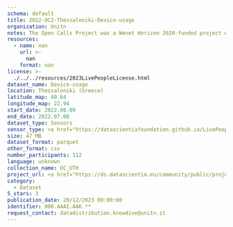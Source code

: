 ```yaml
---
schema: default
title: 2022-OC2-Thessaloniki-Device-usage
organization: Unitn
notes: The Open Calls Project was a Wenet Horizon 2020-funded project with the goal of developing a diversity-aware, machine-mediated paradigm for social interactions. It collected information on the diversity and social contribution activities of the students at the University of Thessaly (UTH) in Greece. The purpose of this research was to gather and study the diversity of students (in terms of subject and level of study, age, gender, personality traits, moral and social values, beliefs, and attitudes towards others and life) participating in social contribution activities. The i-Log application was used to collect sensor data and time diaries from participants over the course of the study. Two questionnaires were also administered to respondents to gather demographic, profiling data, and student career information.
resources:
  - name: nan
    url: >-
      nan
    format: nan
license: >-
  ./../../resources/2023LivePeopleLicense.html
dataset_name: Device-usage
location: Thessaloniki (Greece)
latitude_map: 40.64
longitude_map: 22.94
start_date: 2022.06.09
end_date: 2022.07.08
dataset_type: Sensors
sensor_type: <a href="https://datascientiafoundation.github.io/LivePeople/datasets/2022-OC2-Thessaloniki-Airplane%20Mode%20Event/">airplane mode</a>, <a href="https://datascientiafoundation.github.io/LivePeople/datasets/2022-OC2-Thessaloniki-Doze%20Event/">doze</a>, <a href="https://datascientiafoundation.github.io/LivePeople/datasets/2022-OC2-Thessaloniki-Ring%20Mode%20Event/">ring mode</a>, <a href="https://datascientiafoundation.github.io/LivePeople/datasets/2022-OC2-Thessaloniki-Screen%20Event/">screen</a>, <a href="https://datascientiafoundation.github.io/LivePeople/datasets/2022-OC2-Thessaloniki-Touch%20Event/">touch</a>, <a href=https://datascientiafoundation.github.io/LivePeople/datasets/2022-OC2-Thessaloniki-Batterycharge%20Event/">battery charge</a>, <a href="https://datascientiafoundation.github.io/LivePeople/datasets/2022-OC2-Thessaloniki-Battery%20Monitoring%20Log/">battery level</a>, <a href="https://datascientiafoundation.github.io/LivePeople/datasets/2022-OC2-Thessaloniki-User%20Presence%20Event/">user presence</a>
size: 47 MB
dataset_format: parquet
other_format: csv
number_participants: 112
language: unknown
collection_name: OC_UTH
project_url: <a href="https://ds.datascientia.eu/community/public/projects/1e465a20-1650-42f7-88d4-d7b1b8ed6bb5">https://ds.datascientia.eu/community/public/projects/1e465a20-1650-42f7-88d4-d7b1b8ed6bb5</a>
category:
  - Dataset
5_stars: 3
publication_date: 20/12/2023 00:00:00
identifier: 006.AAAI.AAK.**
request_contact: datadistribution.knowdive@unitn.it
---
```

